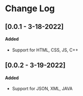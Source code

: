 # Change Log

## [0.0.1 - 3-18-2022]
#### Added

- Support for HTML, CSS, JS, C++

## [0.0.2 - 3-19-2022]
#### Added

- Support for JSON, XML, JAVA
